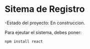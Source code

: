 <h1>Sitema de Registro</h1>

-Estado del proyecto: En construccion.

Para ejeutar el sistema, debes poner:

```npm install react```
